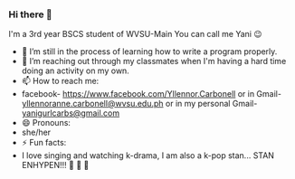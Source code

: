 ### Hi there 👋
I'm a 3rd year BSCS student of WVSU-Main
You can call me Yani 😉

- 🌱 I’m still in the process of learning how to write a program properly.
- 🤔 I’m reaching out through my classmates when I'm having a hard time doing an activity on my own.
- 📫 How to reach me: 
- facebook- https://www.facebook.com/Yllennor.Carbonell or in Gmail- yllennoranne.carbonell@wvsu.edu.ph or in my personal Gmail- yanigurlcarbs@gmail.com
- 😄 Pronouns: 
- she/her
- ⚡ Fun facts:
-  I love singing and watching k-drama, I am also a k-pop stan...
STAN ENHYPEN!!!
💙 💙 💙
